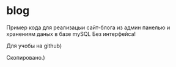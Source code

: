 # blog

Пример кода для реализацыи сайт-блога из админ панелью
и хранениям даных в базе mySQL
Без интерфейса!

Для учобы на github)

Скопировано.)
